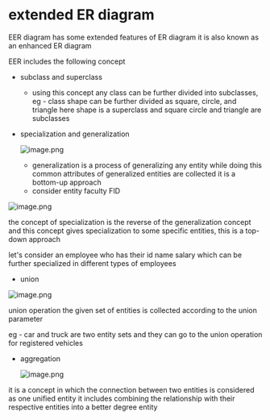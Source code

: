 # extended ER diagram

EER diagram has some extended features of ER diagram it is also known as an enhanced ER diagram 

EER includes the following concept 

- subclass and superclass
    - using this concept any class can be further divided into subclasses, eg - class shape can be further divided as square, circle, and triangle here shape is a superclass and square circle and triangle are subclasses
- specialization and generalization
    
    ![image.png](extended%20ER%20diagram%203d06b4d6840f42689b2014503c552b52/image.png)
    
    - generalization is a process of generalizing any entity while doing this common attributes of generalized entities are collected it is a bottom-up approach
    - consider entity faculty FID

![image.png](extended%20ER%20diagram%203d06b4d6840f42689b2014503c552b52/image%201.png)

the concept of specialization is the reverse of the generalization concept and this concept gives specialization to some specific entities, this is a top-down approach 

let's consider an employee who has their id name salary which can be further specialized in different types of employees 

- union

![image.png](extended%20ER%20diagram%203d06b4d6840f42689b2014503c552b52/image%202.png)

union operation the given set of entities is collected according to the union parameter 

eg - car and truck are two entity sets and they can go to the union operation for registered vehicles 

- aggregation
    
    ![image.png](extended%20ER%20diagram%203d06b4d6840f42689b2014503c552b52/image%203.png)
    

it is a concept in which the connection between two entities is considered as one unified entity it includes combining the relationship with their respective entities into a better degree entity